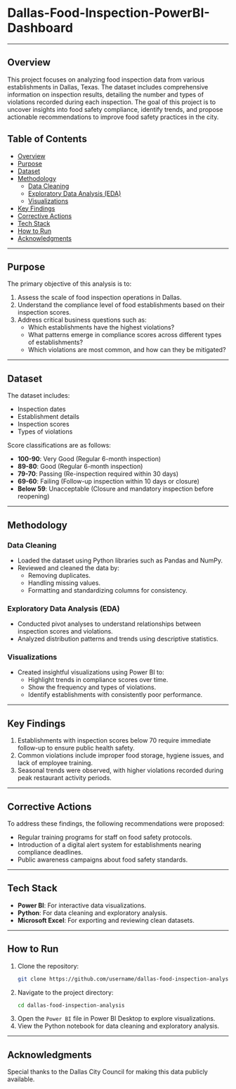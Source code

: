 # Dallas-Food-Inspection-PowerBI-Dashboard

---

## Overview

This project focuses on analyzing food inspection data from various establishments in Dallas, Texas. The dataset includes comprehensive information on inspection results, detailing the number and types of violations recorded during each inspection. The goal of this project is to uncover insights into food safety compliance, identify trends, and propose actionable recommendations to improve food safety practices in the city.

## Table of Contents
- [Overview](#overview)
- [Purpose](#purpose)
- [Dataset](#dataset)
- [Methodology](#methodology)
  - [Data Cleaning](#data-cleaning)
  - [Exploratory Data Analysis (EDA)](#exploratory-data-analysis-eda)
  - [Visualizations](#visualizations)
- [Key Findings](#key-findings)
- [Corrective Actions](#corrective-actions)
- [Tech Stack](#tech-stack)
- [How to Run](#how-to-run)
- [Acknowledgments](#acknowledgments)

---

## Purpose

The primary objective of this analysis is to:
1. Assess the scale of food inspection operations in Dallas.
2. Understand the compliance level of food establishments based on their inspection scores.
3. Address critical business questions such as:
   - Which establishments have the highest violations?
   - What patterns emerge in compliance scores across different types of establishments?
   - Which violations are most common, and how can they be mitigated?

---

## Dataset

The dataset includes:
- Inspection dates
- Establishment details
- Inspection scores
- Types of violations

Score classifications are as follows:
- **100-90**: Very Good (Regular 6-month inspection)
- **89-80**: Good (Regular 6-month inspection)
- **79-70**: Passing (Re-inspection required within 30 days)
- **69-60**: Failing (Follow-up inspection within 10 days or closure)
- **Below 59**: Unacceptable (Closure and mandatory inspection before reopening)

---

## Methodology

### Data Cleaning
- Loaded the dataset using Python libraries such as Pandas and NumPy.
- Reviewed and cleaned the data by:
  - Removing duplicates.
  - Handling missing values.
  - Formatting and standardizing columns for consistency.

### Exploratory Data Analysis (EDA)
- Conducted pivot analyses to understand relationships between inspection scores and violations.
- Analyzed distribution patterns and trends using descriptive statistics.

### Visualizations
- Created insightful visualizations using Power BI to:
  - Highlight trends in compliance scores over time.
  - Show the frequency and types of violations.
  - Identify establishments with consistently poor performance.

---

## Key Findings

1. Establishments with inspection scores below 70 require immediate follow-up to ensure public health safety.
2. Common violations include improper food storage, hygiene issues, and lack of employee training.
3. Seasonal trends were observed, with higher violations recorded during peak restaurant activity periods.

---

## Corrective Actions

To address these findings, the following recommendations were proposed:
- Regular training programs for staff on food safety protocols.
- Introduction of a digital alert system for establishments nearing compliance deadlines.
- Public awareness campaigns about food safety standards.

---

## Tech Stack

- **Power BI**: For interactive data visualizations.
- **Python**: For data cleaning and exploratory analysis.
- **Microsoft Excel**: For exporting and reviewing clean datasets.

---

## How to Run

1. Clone the repository:
   ```bash
   git clone https://github.com/username/dallas-food-inspection-analysis.git
   ```
2. Navigate to the project directory:
   ```bash
   cd dallas-food-inspection-analysis
   ```
3. Open the `Power BI` file in Power BI Desktop to explore visualizations.
4. View the Python notebook for data cleaning and exploratory analysis.

---

## Acknowledgments

Special thanks to the Dallas City Council for making this data publicly available.
